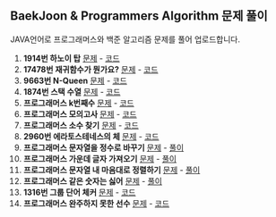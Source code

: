 

## **BaekJoon & Programmers Algorithm 문제 풀이**
JAVA언어로 프로그래머스와 백준 알고리즘 문제를 풀어 업로드합니다.

 1. **1914번 하노이 탑** [문제](https://www.acmicpc.net/problem/1914) - [코드](https://github.com/sehui-byte/Algorithm_solution/blob/master/BOJ1914.java)
 2. **17478번 재귀함수가 뭔가요?** [문제](https://www.acmicpc.net/problem/17478) - [코드](https://github.com/sehui-byte/Algorithm_solution/blob/master/BOJ17478.java)
 3. **9663번 N-Queen** [문제](https://www.acmicpc.net/problem/9663) - [코드](https://github.com/sehui-byte/Algorithm_solution/blob/master/BOJ9663.java)
 4. **1874번 스택 수열** [문제](https://www.acmicpc.net/problem/1874) - [코드](https://github.com/sehui-byte/Algorithm_solution/blob/master/BOJ1874.java)
 5. **프로그래머스 k번째수** [문제](https://programmers.co.kr/learn/courses/30/lessons/42748) - [코드](https://github.com/sehui-byte/Algorithm_solution/blob/master/Programmers/level1/K%EB%B2%88%EC%A7%B8%EC%88%98/Solution.java)
 6. **프로그래머스 모의고사** [문제](https://programmers.co.kr/learn/courses/30/lessons/42840) - [코드](https://github.com/sehui-byte/Algorithm_solution/blob/master/Programmers/level1/%EB%AA%A8%EC%9D%98%EA%B3%A0%EC%82%AC/Solution.java)
 7. **프로그래머스 소수 찾기** [문제](https://programmers.co.kr/learn/courses/30/lessons/12921) - [코드](https://github.com/sehui-byte/Algorithm_solution/blob/master/Programmers/level1/%EC%86%8C%EC%88%98%20%EC%B0%BE%EA%B8%B0/Solution.java)
 8. **2960번 에라토스테네스의 체** [문제](https://www.acmicpc.net/problem/2960) - [코드](https://github.com/sehui-byte/Algorithm_solution/blob/master/BOJ2960.java)
 9. **프로그래머스 문자열을 정수로 바꾸기** [문제]() - [풀이]()
 10. **프로그래머스 가운데 글자 가져오기** [문제]() - [풀이]()
 11. **프로그래머스 문자열 내 마음대로 정렬하기** [문제](https://programmers.co.kr/learn/courses/30/lessons/12915) - [풀이](https://blog.naver.com/wintersnow3/222097273468)
 12. **프로그래머스 같은 숫자는 싫어**  [문제]() - [풀이]()
 13. **1316번 그룹 단어 체커** [문제](https://www.acmicpc.net/problem/1316) - [코드](https://github.com/sehui-byte/Algorithm_solution/blob/master/BOJ1316.java)
 14. **프로그래머스 완주하지 못한 선수** [문제]() - [코드]()
